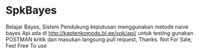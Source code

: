 # SpkBayes
Belajar Bayes, Sistem Pendukung keputusan menggunakan metode naive bayes
Api ada di http://kaptenkomodo.bl.ee/spk/api/
untuk testing gunakan POSTMAN
kritik dan masukan langsung pull request, Thanks.
Not For Sale, Feel Free To use
